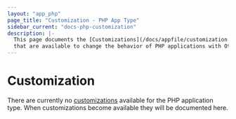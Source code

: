 ```yaml
---
layout: "app_php"
page_title: "Customization - PHP App Type"
sidebar_current: "docs-php-customization"
description: |-
  This page documents the [Customizations](/docs/appfile/customization.html)
  that are available to change the behavior of PHP applications with Otto.
---
```


# Customization

There are currently no [customizations](/docs/appfile/customization.html)
available for the PHP application type. When customizations become available
they will be documented here.
